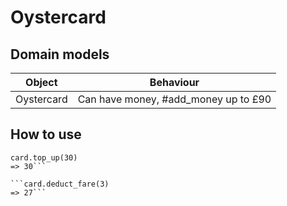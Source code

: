 # Oystercard
## Domain models

Object | Behaviour
-------|----------
Oystercard|Can have money, #add_money up to £90

## How to use
``` card = Oystercard.new
card.top_up(30)
=> 30```

```card.deduct_fare(3)
=> 27```
